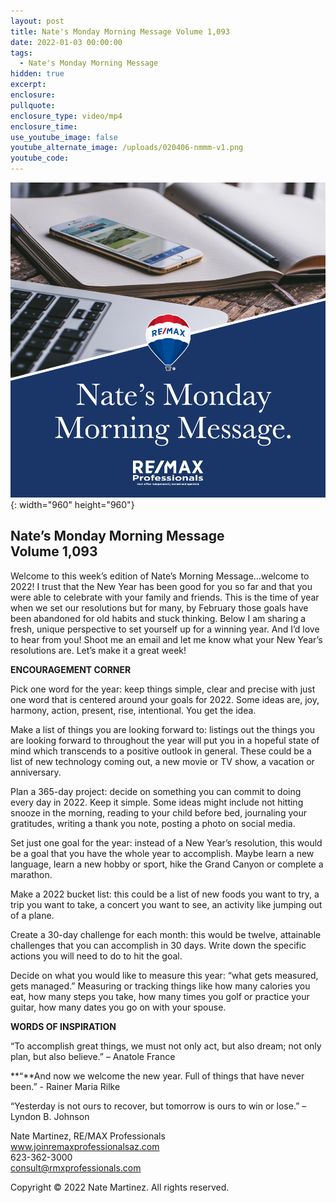 ```yaml
---
layout: post
title: Nate's Monday Morning Message Volume 1,093
date: 2022-01-03 00:00:00
tags:
  - Nate's Monday Morning Message
hidden: true
excerpt:
enclosure:
pullquote:
enclosure_type: video/mp4
enclosure_time:
use_youtube_image: false
youtube_alternate_image: /uploads/020406-nmmm-v1.png
youtube_code:
---
```

![](/uploads/020406-nmmm-v1-1.png){: width="960" height="960"}

## **Nate’s Monday Morning Message<br>Volume 1,093**

Welcome to this week’s edition of Nate’s Morning Message…welcome to 2022\! I trust that the New Year has been good for you so far and that you were able to celebrate with your family and friends. This is the time of year when we set our resolutions but for many, by February those goals have been abandoned for old habits and stuck thinking. Below I am sharing a fresh, unique perspective to set yourself up for a winning year. And I’d love to hear from you\! Shoot me an email and let me know what your New Year’s resolutions are. Let’s make it a great week\!

**ENCOURAGEMENT CORNER**

Pick one word for the year: keep things simple, clear and precise with just one word that is centered around your goals for 2022. Some ideas are, joy, harmony, action, present, rise, intentional. You get the idea.

Make a list of things you are looking forward to: listings out the things you are looking forward to throughout the year will put you in a hopeful state of mind which transcends to a positive outlook in general. These could be a list of new technology coming out, a new movie or TV show, a vacation or anniversary.

Plan a 365-day project: decide on something you can commit to doing every day in 2022. Keep it simple. Some ideas might include not hitting snooze in the morning, reading to your child before bed, journaling your gratitudes, writing a thank you note, posting a photo on social media.

Set just one goal for the year: instead of a New Year’s resolution, this would be a goal that you have the whole year to accomplish. Maybe learn a new language, learn a new hobby or sport, hike the Grand Canyon or complete a marathon.

Make a 2022 bucket list: this could be a list of new foods you want to try, a trip you want to take, a concert you want to see, an activity like jumping out of a plane.

Create a 30-day challenge for each month: this would be twelve, attainable challenges that you can accomplish in 30 days. Write down the specific actions you will need to do to hit the goal.

Decide on what you would like to measure this year: “what gets measured, gets managed.” Measuring or tracking things like how many calories you eat, how many steps you take, how many times you golf or practice your guitar, how many dates you go on with your spouse.

**WORDS OF INSPIRATION**

“To accomplish great things, we must not only act, but also dream; not only plan, but also believe.” – Anatole France

**“**And now we welcome the new year. Full of things that have never been.” - Rainer Maria Rilke

“Yesterday is not ours to recover, but tomorrow is ours to win or lose.” – Lyndon B. Johnson

Nate Martinez, RE/MAX Professionals<br>www.joinremaxprofessionalsaz.com<br>623-362-3000<br>consult@rmxprofessionals.com

Copyright &copy; 2022 Nate Martinez. All rights reserved.
